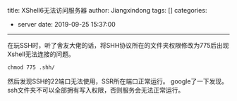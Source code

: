title: XShell6无法访问服务器
author: Jiangxindong
tags: []
categories:
  - server
date: 2019-09-25 15:37:00
---
在玩SSH时，听了舍友大佬的话，将SHH协议所在的文件夹权限修改为775后出现Xshell无法连接的问题。

```
chmod 775 .shh/
```
然后发现SSH的22端口无法使用，SSR所在端口正常运行。
google了一下发现。ssh文件夹不可以全部拥有写入权限，否则服务会无法正常运行。